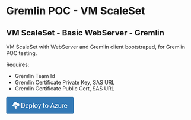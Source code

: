 # Gremlin POC - VM ScaleSet

## VM ScaleSet - Basic WebServer - Gremlin

VM ScaleSet with WebServer and Gremlin client bootstraped, for Gremlin POC testing.

Requires:
* Gremlin Team Id
* Gremlin Certificate Private Key, SAS URL
* Gremlin Certificate Public Cert, SAS URL

[![Deploy to Azure](./images/azure_deploy.png)](https://portal.azure.com/#create/Microsoft.Template/uri/https%3A%2F%2Fraw.githubusercontent.com%2Fnathanguk%2Fgremlin-poc-vm%2Fmaster%2Fazuredeploy.json)

